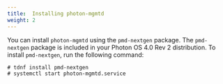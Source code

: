```yaml
---
title:  Installing photon-mgmtd
weight: 2
---
```


You can install `photon-mgmtd` using the `pmd-nextgen` package. The `pmd-nextgen` package is included in your Photon OS 4.0 Rev 2 distribution. To install `pmd-nextgen`, run the following command:

	# tdnf install pmd-nextgen
	# systemctl start photon-mgmtd.service
